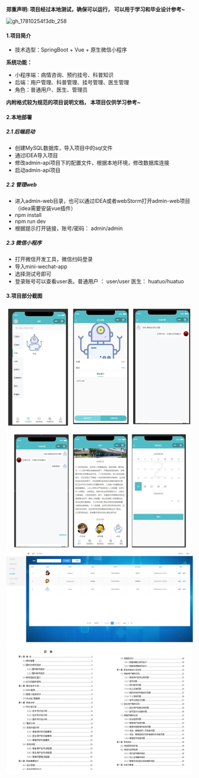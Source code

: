 **郑重声明: 项目经过本地测试，确保可以运行， 可以用于学习和毕业设计参考~**

![gh_17810254f3db_258](https://github.com/user-attachments/assets/52644b14-a668-4a14-887c-3a522af23944)


#### 1.项目简介
- 技术选型：SpringBoot + Vue + 原生微信小程序

**系统功能：**

- 小程序端：病情咨询、预约挂号、科普知识
- 后端：用户管理、科普管理、挂号管理、医生管理
- 角色：普通用户、医生、管理员

**内附格式较为规范的项目说明文档， 本项目仅供学习参考~**

#### 2.本地部署
##### 2.1 后端启动
- 创建MySQL数据库，导入项目中的sql文件
- 通过IDEA导入项目
- 修改admin-api项目下的配置文件，根据本地环境，修改数据库连接
- 启动admin-api项目

##### 2.2 管理web
- 进入admin-web目录，也可以通过IDEA或者webStorm打开admin-web项目（idea需要安装vue插件）
- npm install
- npm run dev
- 根据提示打开链接，账号/密码： admin/admin

##### 2.3 微信小程序
- 打开微信开发工具，微信扫码登录
- 导入mini-wechat-app
- 选择测试号即可
- 登录账号可以查看user表。普通用户 ： user/user  医生： huatuo/huatuo

#### 3.项目部分截图
![输入图片说明](92.png)![输入图片说明](93.png)![输入图片说明](94.png)![输入图片说明](91.png)

